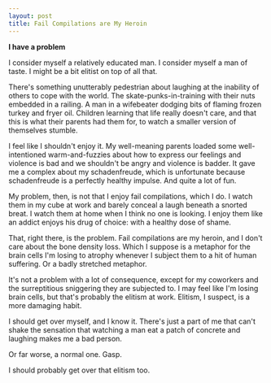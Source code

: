 ```yaml
---
layout: post
title: Fail Compilations are My Heroin
---
```


**I have a problem**

I consider myself a relatively educated man. I consider myself a man of taste. I might be a bit elitist on top of all that. 

There's something unutterably pedestrian about laughing at the inability of others to cope with the world. The skate-punks-in-training with their nuts embedded in a railing. A man in a wifebeater dodging bits of flaming frozen turkey and fryer oil. Children learning that life really doesn't care, and that this is what their parents had them for, to watch a smaller version of themselves stumble.

I feel like I shouldn't enjoy it. My well-meaning parents loaded some well-intentioned warm-and-fuzzies about how to express our feelings and violence is bad and we shouldn't be angry and violence is badder. It gave me a complex about my schadenfreude, which is unfortunate because schadenfreude is a perfectly healthy impulse. And quite a lot of fun.

My problem, then, is not that I enjoy fail compilations, which I do. I watch them in my cube at work and barely conceal a laugh beneath a snorted breat. I watch them at home when I think no one is looking. I enjoy them like an addict enjoys his drug of choice: with a healthy dose of shame. 

That, right there, is the problem. Fail compilations are my heroin, and I don't care about the bone density loss. Which I suppose is a metaphor for the brain cells I'm losing to atrophy whenever I subject them to a hit of human suffering. Or a badly stretched metaphor.

It's not a problem with a lot of consequence, except for my coworkers and the surreptitious sniggering they are subjected to. I may feel like I'm losing brain cells, but that's probably the elitism at work. Elitism, I suspect, is a more damaging habit.

I should get over myself, and I know it. There's just a part of me that can't shake the sensation that watching a man eat a patch of concrete and laughing makes me a bad person. 

Or far worse, a normal one. Gasp.

I should probably get over that elitism too.